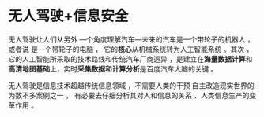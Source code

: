 # 无人驾驶+信息安全

无人驾驶让人们从另外
—个角度理解汽车—未来的汽车是一个带轮子的机器人 ，或者说 是一个带轮子的电脑 ， 它的**核心**从机械系统转为人工智能系统 。其次 ，它的人工智能所采取的技术路线和传统汽车厂商迥异 ，是建立在**海量数据计算**和**高清地图基础**上，实时**采集数据和计算分析**是百度汽车大脑的关键 。  

无人驾驶是信息技术超越传统信息领域 ，不需要人类的干预 自主改造现实世界的为数不多案例之一 ， 有必要去仔细分析其对人和信息的关系 、人类信息生产的变革作用 。



